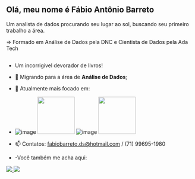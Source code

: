 ## Olá, meu nome é Fábio Antônio Barreto
Um analista de dados procurando seu lugar ao sol, buscando seu primeiro trabalho a área.

=> Formado em Análise de Dados pela DNC e Cientista de Dados pela Ada Tech

##


- Um incorrigível devorador de livros!
- 🔭 Migrando para a área de **Análise de Dados**;
- 🌱 Atualmente mais focado em:
- 
  ![image](https://github.com/fabiobarreto-ds/fabiobarreto-ds/assets/109318444/3b561227-1d22-4283-b081-c6d347e3c0bb)
   <img width='100' height='100' src="https://cdn.jsdelivr.net/gh/devicons/devicon@latest/icons/mysql/mysql-original-wordmark.svg" />
   ![image](https://github.com/fabiobarreto-ds/fabiobarreto-ds/assets/109318444/8b411d94-8130-46da-9890-d8b8242e8df8)
  <img width='100' height='100' src="https://cdn.jsdelivr.net/gh/devicons/devicon@latest/icons/python/python-original.svg" />

          
          
          
          
- 📫 Contatos: fabiobarreto.ds@hotmail.com / (71) 99695-1980
- -Você também me acha aqui:
<a href="https://www.linkedin.com/in/f%C3%A1bio-barreto-684228310/">
 <img src="https://img.shields.io/badge/linkedin-%230077B5.svg?style=for-the-badge&logo=linkedin&logoColor=white"/>
<a/>

<a href="https://www.instagram.com/fabio_barreto1980/?next=%2F">
 <img src="https://img.shields.io/badge/Instagram-%23E4405F.svg?style=for-the-badge&logo=Instagram&logoColor=white"/>
<a/>

